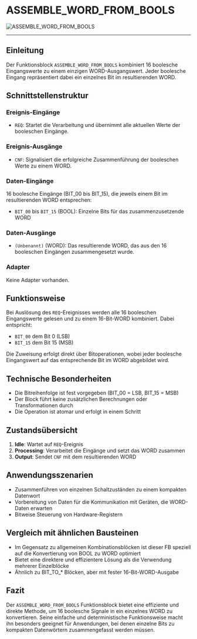 # ASSEMBLE_WORD_FROM_BOOLS

![ASSEMBLE_WORD_FROM_BOOLS](https://github.com/user-attachments/assets/0f9e88ae-3645-4364-a8e7-183caf4f1bb0)

* * * * * * * * * *
## Einleitung
Der Funktionsblock `ASSEMBLE_WORD_FROM_BOOLS` kombiniert 16 boolesche Eingangswerte zu einem einzigen WORD-Ausgangswert. Jeder boolesche Eingang repräsentiert dabei ein einzelnes Bit im resultierenden WORD.

## Schnittstellenstruktur

### **Ereignis-Eingänge**
- `REQ`: Startet die Verarbeitung und übernimmt alle aktuellen Werte der booleschen Eingänge.

### **Ereignis-Ausgänge**
- `CNF`: Signalisiert die erfolgreiche Zusammenführung der booleschen Werte zu einem WORD.

### **Daten-Eingänge**
16 boolesche Eingänge (BIT_00 bis BIT_15), die jeweils einem Bit im resultierenden WORD entsprechen:
- `BIT_00` bis `BIT_15` (BOOL): Einzelne Bits für das zusammenzusetzende WORD

### **Daten-Ausgänge**
- `(Unbenannt)` (WORD): Das resultierende WORD, das aus den 16 booleschen Eingängen zusammengesetzt wurde.

### **Adapter**
Keine Adapter vorhanden.

## Funktionsweise
Bei Auslösung des `REQ`-Ereignisses werden alle 16 booleschen Eingangswerte gelesen und zu einem 16-Bit-WORD kombiniert. Dabei entspricht:
- `BIT_00` dem Bit 0 (LSB)
- `BIT_15` dem Bit 15 (MSB)

Die Zuweisung erfolgt direkt über Bitoperationen, wobei jeder boolesche Eingangswert auf das entsprechende Bit im WORD abgebildet wird.

## Technische Besonderheiten
- Die Bitreihenfolge ist fest vorgegeben (BIT_00 = LSB, BIT_15 = MSB)
- Der Block führt keine zusätzlichen Berechnungen oder Transformationen durch
- Die Operation ist atomar und erfolgt in einem Schritt

## Zustandsübersicht
1. **Idle**: Wartet auf `REQ`-Ereignis
2. **Processing**: Verarbeitet die Eingänge und setzt das WORD zusammen
3. **Output**: Sendet `CNF` mit dem resultierenden WORD

## Anwendungsszenarien
- Zusammenführen von einzelnen Schaltzuständen zu einem kompakten Datenwort
- Vorbereitung von Daten für die Kommunikation mit Geräten, die WORD-Daten erwarten
- Bitweise Steuerung von Hardware-Registern

## Vergleich mit ähnlichen Bausteinen
- Im Gegensatz zu allgemeinen Kombinationsblöcken ist dieser FB speziell auf die Konvertierung von BOOL zu WORD optimiert
- Bietet eine direktere und effizientere Lösung als die Verwendung mehrerer Einzelblöcke
- Ähnlich zu BIT_TO_* Blöcken, aber mit fester 16-Bit-WORD-Ausgabe

## Fazit
Der `ASSEMBLE_WORD_FROM_BOOLS` Funktionsblock bietet eine effiziente und direkte Methode, um 16 boolesche Signale in ein einzelnes WORD zu konvertieren. Seine einfache und deterministische Funktionsweise macht ihn besonders geeignet für Anwendungen, bei denen einzelne Bits zu kompakten Datenwörtern zusammengefasst werden müssen.
